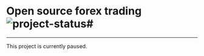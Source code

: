 # Open source forex trading ![project-status](http://stillmaintained.com/paps/Open-Trading.png)#
-------------------------

This project is currently paused.
